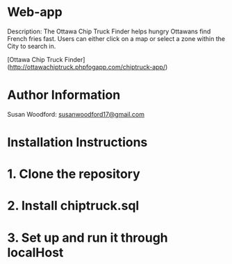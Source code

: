 Web-app
=======

Description: The Ottawa Chip Truck Finder helps hungry Ottawans find French fries fast. Users can either click on a map or select a zone within the City to search in.

[Ottawa Chip Truck Finder] (http://ottawachiptruck.phpfogapp.com/chiptruck-app/)

Author Information
==================

Susan Woodford: susanwoodford17@gmail.com


Installation Instructions
=========================
# 1. Clone the repository
# 2. Install chiptruck.sql
# 3. Set up and run it through localHost